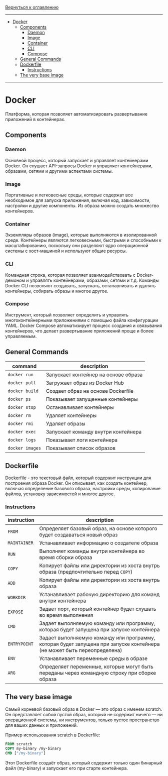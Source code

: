 [Вернуться к оглавлению](https://github.com/engine-it-in/different-level-task/blob/main/README.md)
***
* [Docker](#docker)
  * [Components](#components)
    * [Daemon](#daemon)
    * [Image](#image)
    * [Container](#container)
    * [CLI](#cli)
    * [Compose](#compose)
  * [General Commands](#general-commands)
  * [Dockerfile](#dockerfile)
    * [Instructions](#instructions)
  * [The very base image](#the-very-base-image)
***

# Docker

Платформа, которая позволяет автоматизировать развертывание приложений в контейнерах.

## Components

### Daemon

Основной процесс, который запускает и управляет контейнерами Docker. Он слушает API-запросы Docker и управляет
контейнерами, образами, сетями и другими аспектами системы.

### Image

Портативные и легковесные среды, которые содержат все необходимое для запуска приложения, включая код, зависимости,
настройки и другие компоненты. Из образа можно создать множество контейнеров.

### Container

Экземпляры образов (image), которые выполняются в изолированной среде. Контейнеры являются легковесными, быстрыми и
способными к масштабированию, поскольку они разделяют ядро операционной системы с хост-машиной и используют общие
ресурсы.

### CLI

Командная строка, которая позволяет взаимодействовать с Docker-демоном и управлять контейнерами, образами, сетями и т.д.
Команды Docker CLI позволяют создавать, запускать, останавливать и удалять контейнеры, собирать образы и многое другое.

### Compose

Инструмент, который позволяет определить и управлять многоконтейнерными приложениями с помощью файла конфигурации YAML.
Docker Compose автоматизирует процесс создания и связывания контейнеров, что делает развертывание приложений проще и
более управляемым.

## General Commands

| command         | description                          |
|-----------------|--------------------------------------|
| `docker run`    | Запускает контейнер на основе образа |
| `docker pull`   | Загружает образ из Docker Hub        |
| `docker build`  | Создает образ на основе Dockerfile   |
| `docker ps`     | Показывает запущенные контейнеры     |
| `docker stop`   | Останавливает контейнеры             |
| `docker rm`     | Удаляет контейнеры                   |
| `docker rmi`    | Удаляет образы                       |
| `docker exec`   | Запускает команду внутри контейнера  |
| `docker logs`   | Показывает логи контейнера           |
| `docker images` | Показывает список образов            |

## Dockerfile

Dockerfile - это текстовый файл, который содержит инструкции для построения образа Docker. Он описывает, как создать
контейнер, включая определение базового образа, настройки среды, копирование файлов, установку зависимостей и многое
другое.

### Instructions

| instruction  | description                                                                                                            |
|--------------|------------------------------------------------------------------------------------------------------------------------|
| `FROM`       | Определяет базовый образ, на основе которого будет создаваться новый образ                                             |
| `MAINTAINER` | Устанавливает информацию о создателе образа                                                                            |
| `RUN`        | Выполняет команды внутри контейнера во время сборки образа                                                             |
| `COPY`       | Копирует файлы или директории из хоста внутрь образа (предпочтительно перед `COPY`)                                    |
| `ADD`        | Копирует файлы или директории из хоста внутрь образа                                                                   |
| `WORKDIR`    | Устанавливает рабочую директорию для команд внутри контейнера                                                          |
| `EXPOSE`     | Задает порт, который контейнер будет слушать во время выполнения                                                       |
| `CMD`        | Задает выполняемую команду или программу, которая будет запущена при запуске контейнера                                |
| `ENTRYPOINT` | Задает выполняемую команду или программу, которая будет запущена при запуске контейнера (не может быть переопределена) |
| `ENV`        | Устанавливает переменные среды в образе                                                                                |
| `ARG`        | Определяет переменные, которые могут быть переданы через командную строку при сборке образа                            |

## The very base image

Самый корневой базовый образ в Docker — это образ с именем scratch. Он представляет собой пустой образ, который не
содержит ничего — ни операционной системы, ни инструментов, только пустое пространство для ваших данных и приложений.

Пример использования scratch в Dockerfile:
```Dockerfile
FROM scratch
COPY my-binary /my-binary
CMD ["/my-binary"]
```
Этот Dockerfile создаёт образ, который содержит только один бинарный файл (my-binary) и запускает его при старте
контейнера.